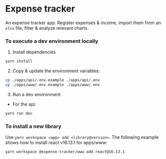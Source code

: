 # Expense tracker

An expense tracker app. Register expenses & income, import them from an `xlsx` file, filter & analyze relevant charts.

### To execute a dev environment locally

1. Install dependencies

```bash
yarn install
```

2. Copy & update the environment variables:

```bash
cp ./apps/api/.env.example ./apps/api/.env
cp ./apps/www/.env.example ./apps/www/.env
```

3. Run a dev environment

- For the api:

```bash
yarn run dev
```

### To install a new library

Use `yarn workspace <app> add <library@version>`. The following example shows how to install react v16.13.1 for apps/www:

```bash
yarn workspace @expense-tracker/www add react@16.13.1
```
